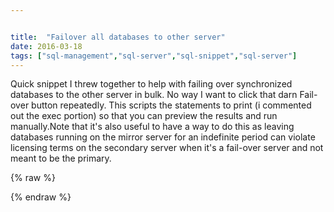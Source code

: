 ```yaml
---


title:  "Failover all databases to other server"
date: 2016-03-18
tags: ["sql-management","sql-server","sql-snippet","sql-server"]
---
```


Quick snippet I threw together to help with failing over synchronized databases to the other server in bulk. No way I want to click that darn Fail-over button repeatedly. This scripts the statements to print (i commented out the exec portion) so that you can preview the results and run manually.Note that it's also useful to have a way to do this as leaving databases running on the mirror server for an indefinite period can violate licensing terms on the secondary server when it's a fail-over server and not meant to be the primary.

{% raw %}
 <script src="https://gist.github.com/sheldonhull/b753658689b40b2883c5.js"></script>
{% endraw %}
